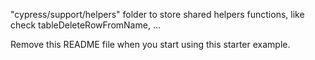 "cypress/support/helpers" folder to store shared helpers functions, like check tableDeleteRowFromName, ...

Remove this README file when you start using this starter example.
